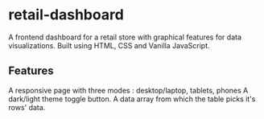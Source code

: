 # retail-dashboard
A frontend dashboard for a retail store with graphical features for data visualizations. Built using HTML, CSS and Vanilla JavaScript.

## Features
A responsive page with three modes : desktop/laptop, tablets, phones
A dark/light theme toggle button.
A data array from which the table picks it's rows' data.
